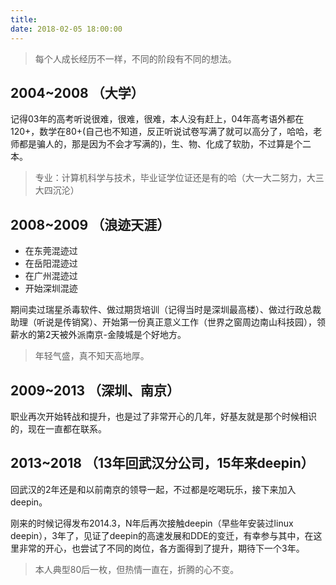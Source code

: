 ```yaml
---
title: 
date: 2018-02-05 18:00:00
---
```





> 每个人成长经历不一样，不同的阶段有不同的想法。


## 2004~2008 （大学）

记得03年的高考听说很难，很难，很难，本人没有赶上，04年高考语外都在120+，数学在80+(自己也不知道，反正听说试卷写满了就可以高分了，哈哈，老师都是骗人的，那是因为不会才写满的)，生、物、化成了软肋，不过算是个二本。

> 专业：计算机科学与技术，毕业证学位证还是有的哈（大一大二努力，大三大四沉沦）

## 2008~2009 （浪迹天涯）

- 在东莞混迹过
- 在岳阳混迹过
- 在广州混迹过
- 开始深圳混迹

期间卖过瑞星杀毒软件、做过期货培训（记得当时是深圳最高楼）、做过行政总裁助理（听说是传销窝）、开始第一份真正意义工作（世界之窗周边南山科技园），领薪水的第2天被外派南京-金陵城是个好地方。

> 年轻气盛，真不知天高地厚。

## 2009~2013 （深圳、南京）

职业再次开始转战和提升，也是过了非常开心的几年，好基友就是那个时候相识的，现在一直都在联系。

## 2013~2018 （13年回武汉分公司，15年来deepin）

回武汉的2年还是和以前南京的领导一起，不过都是吃喝玩乐，接下来加入deepin。

刚来的时候记得发布2014.3，N年后再次接触deepin（早些年安装过linux deepin），3年了，见证了deepin的高速发展和DDE的变迁，有幸参与其中，在这里非常的开心，也尝试了不同的岗位，各方面得到了提升，期待下一个3年。

>  本人典型80后一枚，但热情一直在，折腾的心不变。